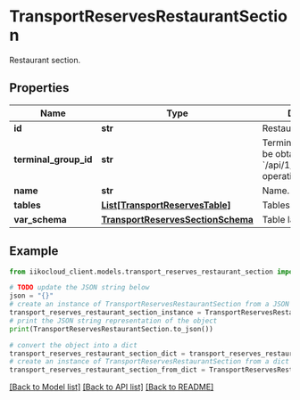 # TransportReservesRestaurantSection

Restaurant section.

## Properties

Name | Type | Description | Notes
------------ | ------------- | ------------- | -------------
**id** | **str** | Restaurant section ID. | 
**terminal_group_id** | **str** | Terminal group ID.                Can be obtained by &#x60;/api/1/terminal_groups&#x60; operation. | 
**name** | **str** | Name. | 
**tables** | [**List[TransportReservesTable]**](TransportReservesTable.md) | Tables. | 
**var_schema** | [**TransportReservesSectionSchema**](TransportReservesSectionSchema.md) | Table layout. | [optional] 

## Example

```python
from iikocloud_client.models.transport_reserves_restaurant_section import TransportReservesRestaurantSection

# TODO update the JSON string below
json = "{}"
# create an instance of TransportReservesRestaurantSection from a JSON string
transport_reserves_restaurant_section_instance = TransportReservesRestaurantSection.from_json(json)
# print the JSON string representation of the object
print(TransportReservesRestaurantSection.to_json())

# convert the object into a dict
transport_reserves_restaurant_section_dict = transport_reserves_restaurant_section_instance.to_dict()
# create an instance of TransportReservesRestaurantSection from a dict
transport_reserves_restaurant_section_from_dict = TransportReservesRestaurantSection.from_dict(transport_reserves_restaurant_section_dict)
```
[[Back to Model list]](../README.md#documentation-for-models) [[Back to API list]](../README.md#documentation-for-api-endpoints) [[Back to README]](../README.md)


